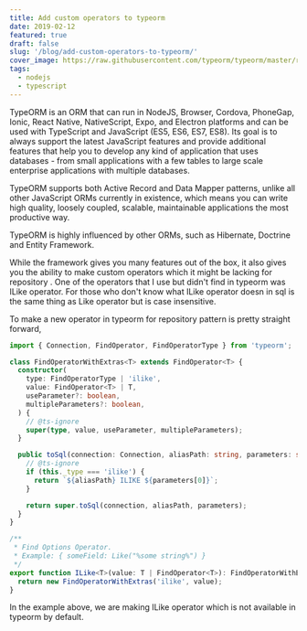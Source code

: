 ```yaml
---
title: Add custom operators to typeorm
date: 2019-02-12
featured: true
draft: false
slug: '/blog/add-custom-operators-to-typeorm/'
cover_image: https://raw.githubusercontent.com/typeorm/typeorm/master/resources/logo_big.png
tags:
  - nodejs
  - typescript
---
```


TypeORM is an ORM that can run in NodeJS, Browser, Cordova, PhoneGap, Ionic, React Native, NativeScript, Expo, and Electron platforms and can be used with TypeScript and JavaScript (ES5, ES6, ES7, ES8). Its goal is to always support the latest JavaScript features and provide additional features that help you to develop any kind of application that uses databases - from small applications with a few tables to large scale enterprise applications with multiple databases.

TypeORM supports both Active Record and Data Mapper patterns, unlike all other JavaScript ORMs currently in existence, which means you can write high quality, loosely coupled, scalable, maintainable applications the most productive way.

TypeORM is highly influenced by other ORMs, such as Hibernate, Doctrine and Entity Framework.

While the framework gives you many features out of the box, it also gives you the ability to make custom operators which it might be lacking for repository . One of the operators that I use but didn't find in typeorm was ILike operator. For those who don't know what ILike operator doesn in sql is the same thing as Like operator but is case insensitive.

To make a new operator in typeorm for repository pattern is pretty straight forward,

```ts
import { Connection, FindOperator, FindOperatorType } from 'typeorm';

class FindOperatorWithExtras<T> extends FindOperator<T> {
  constructor(
    type: FindOperatorType | 'ilike',
    value: FindOperator<T> | T,
    useParameter?: boolean,
    multipleParameters?: boolean,
  ) {
    // @ts-ignore
    super(type, value, useParameter, multipleParameters);
  }

  public toSql(connection: Connection, aliasPath: string, parameters: string[]): string {
    // @ts-ignore
    if (this._type === 'ilike') {
      return `${aliasPath} ILIKE ${parameters[0]}`;
    }

    return super.toSql(connection, aliasPath, parameters);
  }
}

/**
 * Find Options Operator.
 * Example: { someField: Like("%some string%") }
 */
export function ILike<T>(value: T | FindOperator<T>): FindOperatorWithExtras<T> {
  return new FindOperatorWithExtras('ilike', value);
}
```

In the example above, we are making ILike operator which is not available in typeorm by default.
